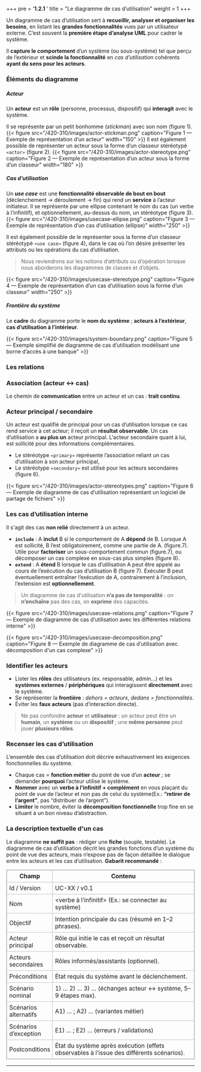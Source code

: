+++
pre = '<b>1.2.1 </b>'
title = "Le diagramme de cas d’utilisation"
weight = 1
+++

Un diagramme de cas d’utilisation sert à **recueillir, analyser et organiser les besoins**, en listant les **grandes fonctionnalités** vues par un utilisateur externe. C’est souvent la **première étape d’analyse UML** pour cadrer le système. 

Il **capture le comportement** d’un système (ou sous-système) tel que perçu de l’extérieur et **scinde la fonctionnalité** en *cas d’utilisation* cohérents **ayant du sens pour les acteurs**. 

### Éléments du diagramme

##### Acteur
Un **acteur** est un **rôle** (personne, processus, dispositif) qui **interagit** avec le système. 

Il se représente par un petit bonhomme (*stickman*) avec son nom (figure 1). 
{{< figure src="/420-310/images/actor-stickman.png" caption="Figure 1 — Exemple de représentation d’un acteur"  width="150" >}}
Il est également possible de représenter un acteur sous la forme d’un classeur stéréotypé 
 `«actor»` (figure 2).
{{< figure src="/420-310/images/actor-stereotype.png" caption="Figure 2 — Exemple de représentation d’un acteur sous la forme d’un classeur"  width="180" >}}

##### Cas d’utilisation
Un ***use case*** est une **fonctionnalité observable de bout en bout** (déclenchement → déroulement → fin) qui rend un **service** à l’acteur initiateur. 
Il se représente par une ellipse contenant le nom du cas (un verbe à l’infinitif), et optionnellement, au-dessus du nom, un stéréotype (figure 3).
{{< figure src="/420-310/images/usecase-ellipse.png" caption="Figure 3 — Exemple de représentation d’un cas d’utilisation (ellipse)" width="250" >}}

Il est également possible de le représenter sous la forme d’un classeur stéréotypé  `«use case»` (figure 4), dans le cas où l’on désire présenter les attributs ou les opérations du cas d’utilisation.
> Nous reviendrons sur les notions d’attributs ou d’opération lorsque nous aborderons les diagrammes de classes et d’objets.

{{< figure src="/420-310/images/usecase-stereotype.png" caption="Figure 4 — Exemple de représentation d’un cas d’utilisation sous la forme d’un classeur" width="250" >}}

##### Frontière du système
Le **cadre** du diagramme porte le **nom du système** ; **acteurs à l’extérieur**, **cas d’utilisation à l’intérieur**. 

{{< figure src="/420-310/images/system-boundary.png" caption="Figure 5 — Exemple simplifié de diagramme de cas d’utilisation modélisant une borne d’accès à une banque" >}}

### Les relations

### Association (acteur ↔ cas)
Le chemin de **communication** entre un acteur et un cas : **trait continu**. 

### Acteur **principal** / **secondaire**
Un acteur est qualifié de principal pour un cas d’utilisation lorsque ce cas rend service à cet acteur; il reçoit un **résultat observable**. Un cas d’utilisation a **au plus un** acteur principal. L'acteur secondaire quant à lui, est sollicité pour des informations complémentaires. 

- Le stéréotype  `«primary»` représente l’association reliant un cas d’utilisation à son acteur principal, 
- Le stéréotype `«secondary»` est utilisé pour les acteurs secondaires (figure 6).
  
{{< figure src="/420-310/images/actor-stereotypes.png" caption="Figure 6 — Exemple de diagramme de cas d’utilisation représentant un logiciel de partage de fichiers" >}}

### Les cas d’utilisation **interne**
Il s'agit des cas **non relié** directement à un acteur. 

- **`include`** : A **inclut** B si le comportement de A **dépend** de B. Lorsque A est sollicité, B l’est obligatoirement, comme une partie de A. (figure.7). Utile pour **factoriser** un sous-comportement commun (figure.7), ou décomposer un cas complexe en sous-cas plus simples (figure 8). 
- **`extend`** : A **étend** B lorsque le cas d’utilisation A peut être appelé au cours de l’exécution du cas d’utilisation B (figure 7). Exécuter B peut éventuellement entraîner l’exécution de A, contrairement à l’inclusion, l’extension est **optionnellement**.
  
> Un diagramme de cas d'utilisation **n’a pas de temporalité** : on **n’enchaîne** pas des cas, on **exprime** des capacités. 

{{< figure src="/420-310/images/usecase-relations.png" caption="Figure 7 — Exemple de diagramme de cas d’utilisation avec les différentes relations interne" >}}

{{< figure src="/420-310/images/usecase-decomposition.png" caption="Figure 8 — Exemple de diagramme de cas d’utilisation avec décomposition d'un cas complexe" >}}

### Identifier **les acteurs**
- Lister les **rôles** des utilisateurs (ex. responsable, admin…) et les **systèmes externes** / **périphériques** qui interagissent **directement** avec le système.  
- Se représenter la **frontière** : *dehors = acteurs*, *dedans = fonctionnalités*.  
- Éviter les **faux acteurs** (pas d’interaction directe). 

> Ne pas confondre **acteur** et **utilisateur** : un acteur peut être un **humain**, un **système** ou un **dispositif** ; une **même personne** peut jouer **plusieurs rôles**.

### Recenser **les cas d’utilisation**
L’ensemble des cas d’utilisation doit décrire exhaustivement les exigences fonctionnelles du système.
- Chaque cas = **fonction métier** du point de vue d’un **acteur** ; se demander **pourquoi** l’acteur utilise le système.  
- **Nommer** avec un **verbe à l’infinitif + complément** en vous plaçant du point de vue de l’acteur et non pas de celui du système(Ex.: **“retirer de l’argent”**, pas “distribuer de l’argent”).  
- **Limiter** le nombre, éviter la **décomposition fonctionnelle** trop fine en se situant à un bon niveau d’abstraction. 

### La description textuelle d'un cas 
Le diagramme **ne suffit pas** : rédiger une **fiche** (souple, testable). Le diagramme de cas d’utilisation décrit les grandes fonctions d’un système du point de vue des acteurs, mais n’expose pas de façon détaillée le dialogue entre les acteurs et les cas d’utilisation.
**Gabarit recommandé** :  

<table style="width:100%; border-collapse:collapse; border:1px solid #bbb; font-size:0.98rem;">
  <tr>
    <th style="border:1px solid #bbb; padding:6px; width:22%;">Champ</th>
    <th style="border:1px solid #bbb; padding:6px;">Contenu</th>
  </tr>
  <tr><td style="border:1px solid #bbb; padding:6px;">Id / Version</td><td style="border:1px solid #bbb; padding:6px;">UC-XX / v0.1</td></tr>
  <tr><td style="border:1px solid #bbb; padding:6px;">Nom</td><td style="border:1px solid #bbb; padding:6px;">&lt;verbe à l’infinitif&gt; (Ex.: se connecter au système)</td></tr>
  <tr><td style="border:1px solid #bbb; padding:6px;">Objectif</td><td style="border:1px solid #bbb; padding:6px;">Intention principale du cas (résumé en 1–2 phrases).</td></tr>
  <tr><td style="border:1px solid #bbb; padding:6px;">Acteur principal</td><td style="border:1px solid #bbb; padding:6px;">Rôle qui initie le cas et reçoit un résultat observable.</td></tr>
  <tr><td style="border:1px solid #bbb; padding:6px;">Acteurs secondaires</td><td style="border:1px solid #bbb; padding:6px;">Rôles informés/assistants (optionnel).</td></tr>
  <tr><td style="border:1px solid #bbb; padding:6px;">Préconditions</td><td style="border:1px solid #bbb; padding:6px;">État requis du système avant le déclenchement.</td></tr>
  <tr>
    <td style="border:1px solid #bbb; padding:6px;">Scénario nominal</td>
    <td style="border:1px solid #bbb; padding:6px;">
      1) … 2) … 3) … (échanges acteur ↔ système, 5–9 étapes max).
    </td>
  </tr>
  <tr>
    <td style="border:1px solid #bbb; padding:6px;">Scénarios alternatifs</td>
    <td style="border:1px solid #bbb; padding:6px;">A1) … ; A2) … (variantes métier)</td>
  </tr>
  <tr>
    <td style="border:1px solid #bbb; padding:6px;">Scénarios d’exception</td>
    <td style="border:1px solid #bbb; padding:6px;">E1) … ; E2) … (erreurs / validations)</td>
  </tr>
  <tr><td style="border:1px solid #bbb; padding:6px;">Postconditions</td><td style="border:1px solid #bbb; padding:6px;">État du système après exécution (effets observables à l’issue des différents scénarios).</td></tr>
</table>

---
<!-- Exercice de use case dans rencontre 03 à la fin  : reprendre TP réda -->

<!-- 1 utiolisat 2 rôles : sophie (utilisatrice réelle) peut 
- demander de l’aide en programmation → Acteur : Étudiant·e aidé·e (initie « Demander de l’aide », « Consulter ses rendez-vous ») ;
- offrir de l’aide en maths → Acteur : Tuteur·rice (initie « Offrir son aide », « Déclarer une séance », « Se désinscrire comme tuteur »). -->


<!-- Autres acteurs (exemples)
- Conseiller pédagogique : valide les candidatures de tuteurs, consulte des rapports.
- SSO institutionnel (système externe) : authentifie les usagers.
- Service MIO (système externe) : envoie les notifications. -->

<!-- Faux acteurs (à ne pas modéliser comme acteurs)
- Base de données : interne à l’application (à l’intérieur de la frontière système) → pas un acteur.
- Comité pédagogique : partie prenante qui définit des politiques, mais n’utilise pas directement l’application (aucun cas d’utilisation déclenché).
- Badge “Tuteur” : objet/artefact, pas un rôle qui interagit. 
La paie qui définit cmb de tueurs on à le droit-->

<!-- Parties prenantes ≠ acteurs : si elles n’initient/consomment aucun cas d’utilisation, ne pas les modéliser en acteurs (mais les garder dans la section « parties prenantes » du SEL). -->
<!-- Définition (ISO/IEC/IEEE 42010) : une partie prenante est une personne, équipe ou organisation qui a des préoccupations vis-à-vis du système.
→ Un système en tant qu’objet technique n’a pas de “préoccupations”; ce sont ses propriétaires/opérateurs qui en ont.

En pratique (ingénierie des exigences) : on dit parfois “le système de paiement est une partie prenante” par raccourci, parce qu’il impose des contraintes (interface, sécurité, SLA) et influence le projet. -->

<!-- Mémo “Acteur vs Partie prenante”
Acteur : rôle qui interagit directement avec le système (humain, autre système, dispositif).
Partie prenante : personne/équipe/organisme impacté(e) ou ayant des attentes (peut être sans interaction directe). -->

<!-- décomposition trop fine attention 
Cas d’utilisation listés (trop détaillés, décrivent des étapes UI plutôt qu’un but observable) :

Cliquer sur « Ajouter au panier »
Saisir quantité
Retirer un article du panier
Saisir code promo
Valider le panier
Saisir adresse de livraison
Choisir mode de livraison
Saisir adresse de facturation
Saisir numéro de carte
Confirmer la commande
Recevoir courriel de confirmation
Télécharger la facture PDF

Problème : ces “UC” sont des interactions fines (clics/champs) ou des effets internes ; ils fragmentent un même objectif métier (“Acheter un produit”). Le diagramme devient verbeux, difficile à lire et à tester. -->